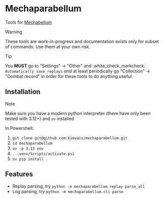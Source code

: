 # Mechaparabellum

Tools for [Mechabellum](https://store.steampowered.com/app/669330/Mechabellum/)

> [!WARNING]
> These tools are work-in-progress and documentation exists only for subset of commands. Use them at your own risk.

> [!TIP]
> You __MUST__ go to "Settings" -> "Other" and :white_check_markcheck: `Automatically save replays` _and_ at least periodically go 
> "Collection" -> "Combat record" in order for these tools to do anything useful.

## Installation
>[!NOTE]
> Make sure you have a modern python interpreter (there have only been tested with 3.12+) and `uv` installed

In Powershell:

1. `git clone git@github.com:kimvais/mechaparabellum.git`
2.  `cd mechaparabellum`
3. `uv -p 3.13 env `
4. `. .venv/Scripts/activate.ps1`
5. `uv pip install .`

## Features
- Replay parsing, try `python -m mechaparabellum.replay parse_all`
- Log parsing, try `python -m mechaparabellum.cli parse`

